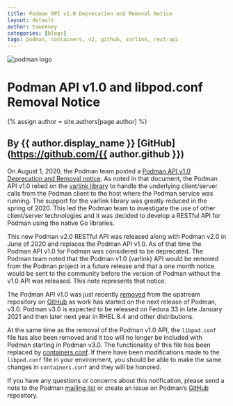 ```yaml
---
title: Podman API v1.0 Deprecation and Removal Notice 
layout: default
author: tsweeney 
categories: [blogs]
tags: podman, containers, v2, github, varlink, rest-api
---
```

![podman logo](https://podman.io/images/podman.svg)

# Podman API v1.0 and libpod.conf Removal Notice 
{% assign author = site.authors[page.author] %}
## By {{ author.display_name }} [GitHub](https://github.com/{{ author.github }})

On August 1, 2020, the Podman team posted a [Podman API v1.0 Deprecation and Removal notice](https://podman.io/blogs/2020/08/01/deprecate-and-remove-varlink-notice.html).  As noted in that document, the Podman API v1.0 relied on the [varlink library](https://github.com/varlink/libvarlink) to handle the underlying client/server calls from the Podman client to the host where the Podman service was running.  The support for the varlink library was greatly reduced in the spring of 2020.  This led the Podman team to investigate the use of other client/server technologies and it was decided to develop a RESTful API for Podman using the native Go libraries.

<!--readmore-->
This new Podman v2.0 RESTful API was released along with Podman v2.0 in June of 2020 and replaces the Podman API v1.0.   As of that time the Podman API v1.0 for Podman was considered to be deprecated.  The Podman team noted that the Podman v1.0 (varlink) API would be removed from the Podman project in a future release and that a one month notice would be sent to the community before the version of Podman without the v1.0 API was released.  This note represents that notice.

The Podman API v1.0 was just recently [removed](https://github.com/containers/podman/pull/8400) from the upstream repository on [GitHub](https://github.com/containers/podman) as work has started on the next release of Podman, v3.0.  Podman v3.0 is expected to be released on Fedora 33 in late January 2021 and then later next year in RHEL 8.4 and other distributions.

At the same time as the removal of the Podman v1.0 API, the `libpod.conf` file has also been removed and it too will no longer be included with Podman starting in Podman v3.0.  The functionality of this file has been replaced by [containers.conf](https://github.com/containers/common/blob/main/docs/containers.conf.5.md).  If there have been modifications made to the `libpod.conf` file in your environment, you should be able to make the same changes in `containers.conf` and they will be honored.
 
If you have any questions or concerns about this notification, please send a note to the Podman [mailing list](https://lists.podman.io/admin/lists/podman.lists.podman.io/) or create an issue on Podman’s [GitHub](https://github.com/containers/podman/issues) repository.
